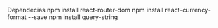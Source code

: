 Dependecias
npm install react-router-dom
npm install react-currency-format --save
npm install query-string
